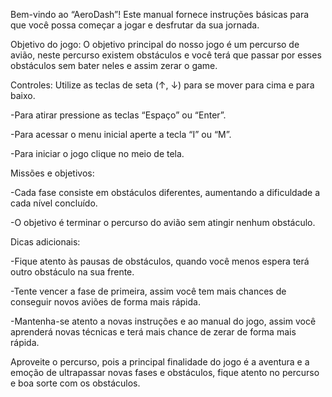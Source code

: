 Bem-vindo ao “AeroDash”! Este manual fornece instruções básicas para que você possa começar a jogar e desfrutar da sua jornada.

Objetivo do jogo: 
O objetivo principal do nosso jogo é um percurso de avião, neste percurso existem obstáculos e você terá que passar por esses obstáculos sem bater neles e assim zerar o game. 

Controles:
Utilize as teclas de seta (↑, ↓) para se mover para cima e para baixo. 

-Para atirar pressione as teclas “Espaço” ou “Enter”.

-Para acessar o menu inicial aperte a tecla “I” ou “M”.

-Para iniciar o jogo clique no meio de tela.


Missões e objetivos:

-Cada fase consiste em obstáculos diferentes, aumentando a dificuldade a cada nível concluído.

-O objetivo é terminar o percurso do avião sem atingir nenhum obstáculo. 


Dicas adicionais:

-Fique atento às pausas de obstáculos, quando você menos espera terá outro obstáculo na sua frente.

-Tente vencer a fase de primeira, assim você tem mais chances de conseguir novos aviões de forma mais rápida. 

-Mantenha-se atento a novas instruções e ao manual do jogo, assim você aprenderá novas técnicas e terá mais chance de zerar de forma mais rápida. 


Aproveite o percurso, pois a principal finalidade do jogo é a aventura e a emoção de ultrapassar novas fases e obstáculos, fique atento no percurso e boa sorte com os obstáculos. 

